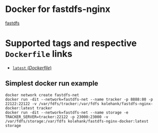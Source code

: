 # Docker for fastdfs-nginx

[fastdfs](https://github.com/happyfish100/fastdfs)


# Supported tags and respective `Dockerfile` links

- [`latest` (*Dockerfile*)](https://github.com/bluesky4485/fastdfs-nginx-docker/blob/master/Dockerfile)

## Simplest docker run example

```
docker network create fastdfs-net
docker run -dit --network=fastdfs-net --name tracker -p 8888:80 -p 22122:22122 -v /var/fdfs/tracker:/var/fdfs kolehank/fastdfs-nginx-docker:latest tracker
docker run -dit --network=fastdfs-net --name storage -e TRACKER_SERVER=tracker:22122 -p 23000:23000 -v /var/fdfs/storage:/var/fdfs kolehank/fastdfs-nginx-docker:latest storage

```

